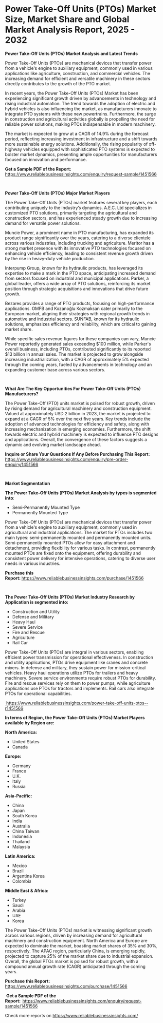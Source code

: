 <p><h1>Power Take-Off Units (PTOs) Market Size, Market Share and Global Market Analysis Report, 2025 - 2032</h1></p><p><strong>Power Take-Off Units (PTOs) Market Analysis and Latest Trends</strong></p>
<p><p>Power Take-Off Units (PTOs) are mechanical devices that transfer power from a vehicle's engine to auxiliary equipment, commonly used in various applications like agriculture, construction, and commercial vehicles. The increasing demand for efficient and versatile machinery in these sectors directly contributes to the growth of the PTO market. </p><p>In recent years, the Power Take-Off Units (PTOs) Market has been experiencing significant growth driven by advancements in technology and rising industrial automation. The trend towards the adoption of electric and hybrid vehicles is also influencing the market, as manufacturers innovate to integrate PTO systems with these new powertrains. Furthermore, the surge in construction and agricultural activities globally is propelling the need for reliable power solutions, making PTOs indispensable in modern machinery.</p><p>The market is expected to grow at a CAGR of 14.9% during the forecast period, reflecting increasing investment in infrastructure and a shift towards more sustainable energy solutions. Additionally, the rising popularity of off-highway vehicles equipped with sophisticated PTO systems is expected to bolster market dynamics, presenting ample opportunities for manufacturers focused on innovation and performance.</p></p>
<p><strong>Get a Sample PDF of the Report:&nbsp;</strong> <a href="https://www.reliablebusinessinsights.com/enquiry/request-sample/1451566?utm_campaign=3032&utm_medium=2&utm_source=Github&utm_content=ia&utm_term=11042025&utm_id=power-take-off-units-ptos">https://www.reliablebusinessinsights.com/enquiry/request-sample/1451566</a></p>
<p>&nbsp;</p>
<p><strong>Power Take-Off Units (PTOs) Major Market Players</strong></p>
<p><p>The Power Take-Off Units (PTOs) market features several key players, each contributing uniquely to the industry’s dynamics. A.E.C. Ltd specializes in customized PTO solutions, primarily targeting the agricultural and construction sectors, and has experienced steady growth due to increasing demand for versatile power solutions.</p><p>Muncie Power, a prominent name in PTO manufacturing, has expanded its product range significantly over the years, catering to a diverse clientele across various industries, including trucking and agriculture. Meritor has a strong market presence with its innovative PTO technologies focused on enhancing vehicle efficiency, leading to consistent revenue growth driven by the rise in heavy-duty vehicle production.</p><p>Interpump Group, known for its hydraulic products, has leveraged its expertise to make a mark in the PTO space, anticipating increased demand from sectors focused on industrial and municipal applications. Parker, a global leader, offers a wide array of PTO solutions, reinforcing its market position through strategic acquisitions and innovations that drive future growth.</p><p>Bezares provides a range of PTO products, focusing on high-performance applications. OMFB and Kozanoğlu Kozmaksan cater primarily to the European market, aligning their strategies with regional growth trends in automotive and industrial sectors. SUNFAB, known for its hydraulic solutions, emphasizes efficiency and reliability, which are critical to gaining market share.</p><p>While specific sales revenue figures for these companies can vary, Muncie Power reportedly generated sales exceeding $100 million, while Parker's overall business, including PTOs, contributed significantly to its reported $13 billion in annual sales. The market is projected to grow alongside increasing industrialization, with a CAGR of approximately 5% expected through the coming years, fueled by advancements in technology and an expanding customer base across various sectors.</p></p>
<p>&nbsp;</p>
<p><strong>What Are The Key Opportunities For Power Take-Off Units (PTOs) Manufacturers?</strong></p>
<p><p>The Power Take-Off (PTO) units market is poised for robust growth, driven by rising demand for agricultural machinery and construction equipment. Valued at approximately USD 2 billion in 2023, the market is projected to expand at a CAGR of 5% over the next five years. Key trends include the adoption of advanced technologies for efficiency and safety, along with increasing mechanization in emerging economies. Furthermore, the shift towards electric and hybrid machinery is expected to influence PTO designs and applications. Overall, the convergence of these factors suggests a dynamic and evolving market landscape ahead.</p></p>
<p><strong>Inquire or Share Your Questions If Any Before Purchasing This Report:</strong> <a href="https://www.reliablebusinessinsights.com/enquiry/pre-order-enquiry/1451566?utm_campaign=3032&utm_medium=2&utm_source=Github&utm_content=ia&utm_term=11042025&utm_id=power-take-off-units-ptos">https://www.reliablebusinessinsights.com/enquiry/pre-order-enquiry/1451566</a></p>
<p>&nbsp;</p>
<p><strong>Market Segmentation</strong></p>
<p><strong>The Power Take-Off Units (PTOs) Market Analysis by types is segmented into:</strong></p>
<p><ul><li>Semi-Permanently Mounted Type</li><li>Permanently Mounted Type</li></ul></p>
<p><p>Power Take-Off Units (PTOs) are mechanical devices that transfer power from a vehicle's engine to auxiliary equipment, commonly used in agricultural and industrial applications. The market for PTOs includes two main types: semi-permanently mounted and permanently mounted units. Semi-permanently mounted PTOs allow for easy attachment and detachment, providing flexibility for various tasks. In contrast, permanently mounted PTOs are fixed onto the equipment, offering durability and consistent power delivery for intensive operations, catering to diverse user needs in various industries.</p></p>
<p><strong>Purchase this Report:&nbsp;</strong><a href="https://www.reliablebusinessinsights.com/purchase/1451566?utm_campaign=3032&utm_medium=2&utm_source=Github&utm_content=ia&utm_term=11042025&utm_id=power-take-off-units-ptos">https://www.reliablebusinessinsights.com/purchase/1451566</a></p>
<p>&nbsp;</p>
<p><strong>The Power Take-Off Units (PTOs) Market Industry Research by Application is segmented into:</strong></p>
<p><ul><li>Construction and Utility</li><li>Defense and Military</li><li>Heavy Haul</li><li>Severe Service</li><li>Fire and Rescue</li><li>Agriculture</li><li>Rail Car</li></ul></p>
<p><p>Power Take-Off Units (PTOs) are integral in various sectors, enabling efficient power transmission for operational effectiveness. In construction and utility applications, PTOs drive equipment like cranes and concrete mixers. In defense and military, they sustain power for mission-critical vehicles. Heavy haul operations utilize PTOs for trailers and heavy machinery. Severe service environments require robust PTOs for durability. Fire and rescue services rely on them to power pumps, while agriculture applications use PTOs for tractors and implements. Rail cars also integrate PTOs for operational capabilities.</p></p>
<p><a href="https://www.reliablebusinessinsights.com/power-take-off-units-ptos--r1451566?utm_campaign=3032&utm_medium=2&utm_source=Github&utm_content=ia&utm_term=11042025&utm_id=power-take-off-units-ptos">&nbsp;https://www.reliablebusinessinsights.com/power-take-off-units-ptos--r1451566</a></p>
<p><strong>In terms of Region, the Power Take-Off Units (PTOs) Market Players available by Region are:</strong></p>
<p>
    <p> <strong> North America: </strong>
        <ul>
            <li>United States</li>
            <li>Canada</li>
        </ul>
        </p> 
    <p> <strong> Europe: </strong>
        <ul>
            <li>Germany</li>
            <li>France</li>
            <li>U.K.</li>
            <li>Italy</li>
            <li>Russia</li>
        </ul>
        </p> 
    <p> <strong> Asia-Pacific: </strong>
        <ul>
            <li>China</li>
            <li>Japan</li>
            <li>South Korea</li>
            <li>India</li>
            <li>Australia</li>
            <li>China Taiwan</li>
            <li>Indonesia</li>
            <li>Thailand</li>
            <li>Malaysia</li>
        </ul>
        </p> 
    <p> <strong> Latin America: </strong>
        <ul>
            <li>Mexico</li>
            <li>Brazil</li>
            <li>Argentina Korea</li>
            <li>Colombia</li>
        </ul>
        </p> 
    <p> <strong> Middle East & Africa: </strong>
        <ul>
            <li>Turkey</li>
            <li>Saudi</li>
            <li>Arabia</li>
            <li>UAE</li>
            <li>Korea</li>
        </ul>
    </p>
    </p>
<p><p>The Power Take-Off Units (PTOs) market is witnessing significant growth across various regions, driven by increasing demand for agricultural machinery and construction equipment. North America and Europe are expected to dominate the market, boasting market shares of 35% and 30%, respectively. The APAC region, particularly China, is emerging rapidly, projected to capture 25% of the market share due to industrial expansion. Overall, the global PTOs market is poised for robust growth, with a compound annual growth rate (CAGR) anticipated through the coming years.</p></p>
<p><strong>Purchase this Report: </strong><a href="https://www.reliablebusinessinsights.com/purchase/1451566?utm_campaign=3032&utm_medium=2&utm_source=Github&utm_content=ia&utm_term=11042025&utm_id=power-take-off-units-ptos">https://www.reliablebusinessinsights.com/purchase/1451566</a></p>
<p>&nbsp;<strong>Get a Sample PDF of the Report:&nbsp;&nbsp;</strong><a href="https://www.reliablebusinessinsights.com/enquiry/request-sample/1451566?utm_campaign=3032&utm_medium=2&utm_source=Github&utm_content=ia&utm_term=11042025&utm_id=power-take-off-units-ptos">https://www.reliablebusinessinsights.com/enquiry/request-sample/1451566</a></p>
<p><strong></strong></p>
<p>Check more reports on <a href="https://www.reliablebusinessinsights.com/?utm_campaign=3032&utm_medium=2&utm_source=Github&utm_content=ia&utm_term=11042025&utm_id=power-take-off-units-ptos">https://www.reliablebusinessinsights.com/</a></p>